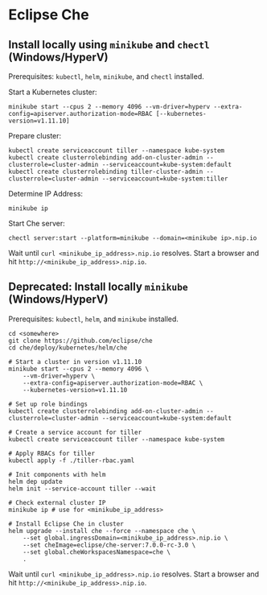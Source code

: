 
# Eclipse Che

## Install locally using `minikube` and `chectl` (Windows/HyperV)

Prerequisites: `kubectl`, `helm`, `minikube`, and `chectl` installed.

Start a Kubernetes cluster:

```
minikube start --cpus 2 --memory 4096 --vm-driver=hyperv --extra-config=apiserver.authorization-mode=RBAC [--kubernetes-version=v1.11.10]
```

Prepare cluster:

```
kubectl create serviceaccount tiller --namespace kube-system
kubectl create clusterrolebinding add-on-cluster-admin --clusterrole=cluster-admin --serviceaccount=kube-system:default
kubectl create clusterrolebinding tiller-cluster-admin --clusterrole=cluster-admin --serviceaccount=kube-system:tiller
```

Determine IP Address:

```
minikube ip
```

Start Che server:

```
chectl server:start --platform=minikube --domain=<minikube ip>.nip.io
```

Wait until `curl <minikube_ip_address>.nip.io` resolves.
Start a browser and hit `http://<minikube_ip_address>.nip.io`.


## Deprecated: Install locally `minikube` (Windows/HyperV)

Prerequisites: `kubectl`, `helm`, and `minikube` installed.

```
cd <somewhere>
git clone https://github.com/eclipse/che
cd che/deploy/kubernetes/helm/che

# Start a cluster in version v1.11.10
minikube start --cpus 2 --memory 4096 \
    --vm-driver=hyperv \
    --extra-config=apiserver.authorization-mode=RBAC \
    --kubernetes-version=v1.11.10

# Set up role bindings
kubectl create clusterrolebinding add-on-cluster-admin --clusterrole=cluster-admin --serviceaccount=kube-system:default

# Create a service account for tiller
kubectl create serviceaccount tiller --namespace kube-system

# Apply RBACs for tiller
kubectl apply -f ./tiller-rbac.yaml

# Init components with helm
helm dep update
helm init --service-account tiller --wait

# Check external cluster IP
minikube ip # use for <minikube_ip_address>

# Install Eclipse Che in cluster
helm upgrade --install che --force --namespace che \
    --set global.ingressDomain=<minikube_ip_address>.nip.io \
    --set cheImage=eclipse/che-server:7.0.0-rc-3.0 \
    --set global.cheWorkspacesNamespace=che \
    .
```

Wait until `curl <minikube_ip_address>.nip.io` resolves.
Start a browser and hit `http://<minikube_ip_address>.nip.io`.
